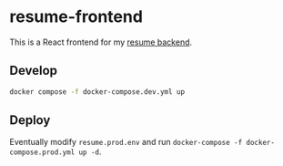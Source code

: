 # resume-frontend
This is a React frontend for my [resume backend](https://github.com/manzari/resume-backend).

## Develop
```bash
docker compose -f docker-compose.dev.yml up
```

## Deploy
Eventually modify `resume.prod.env` and run `docker-compose -f docker-compose.prod.yml up -d`.
